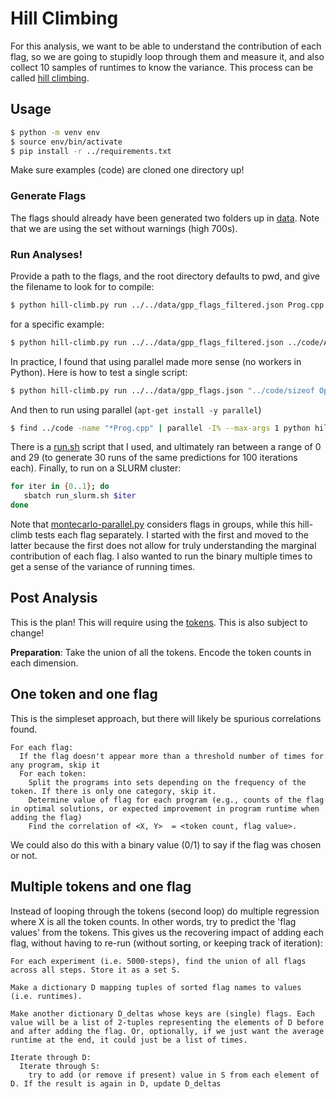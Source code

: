 # Hill Climbing

For this analysis, we want to be able to understand the contribution of each flag,
so we are going to stupidly loop through them and measure it, and also collect 10 samples of runtimes 
to know the variance. This process can be called [hill climbing](https://web.cs.hacettepe.edu.tr/~ilyas/Courses/VBM688/lec05_localsearch.pdf).

## Usage

```bash
$ python -m venv env
$ source env/bin/activate
$ pip install -r ../requirements.txt
```

Make sure examples (code) are cloned one directory up!

### Generate Flags

The flags should already have been generated two folders up in [data](../../data). Note that we are using
the set without warnings (high 700s).

### Run Analyses!

Provide a path to the flags, and the root directory defaults to pwd, and give the filename to look for to compile:

```bash
$ python hill-climb.py run ../../data/gpp_flags_filtered.json Prog.cpp
```
for a specific example:

```bash
$ python hill-climb.py run ../../data/gpp_flags_filtered.json ../code/Aliases/Prog.cpp
```

In practice, I found that using parallel made more sense (no workers in Python).
Here is how to test a single script:

```bash
$ python hill-climb.py run ../../data/gpp_flags.json "../code/sizeof Operator/Prog.cpp" --outdir-num 1
```

And then to run using parallel (`apt-get install -y parallel`)

```bash
$ find ../code -name "*Prog.cpp" | parallel -I% --max-args 1 python hill-climb.py run ../../data/gpp_flags.json "%" --outdir-num 1
```

There is a [run.sh](run.sh) script that I used, and ultimately ran between a range of 0 and 29 (to generate 30 runs of the same predictions for 100 iterations each). Finally, to run on a SLURM cluster:

```bash
for iter in {0..1}; do
   sbatch run_slurm.sh $iter
done
```

Note that [montecarlo-parallel.py](../montecarlo) considers flags in groups, while this hill-climb tests each flag separately.
I started with the first and moved to the latter because the first does not allow for truly understanding the marginal contribution of each
flag. I also wanted to run the binary multiple times to get a sense of the variance of running times.


## Post Analysis

This is the plan! This will require using the [tokens](../tokens). This is also subject to change!

**Preparation**: Take the union of all the tokens. Encode the token counts in each dimension.

## One token and one flag

This is the simpleset approach, but there will likely be spurious correlations found. 

```
For each flag:
  If the flag doesn't appear more than a threshold number of times for any program, skip it
  For each token:
    Split the programs into sets depending on the frequency of the token. If there is only one category, skip it.
    Determine value of flag for each program (e.g., counts of the flag in optimal solutions, or expected improvement in program runtime when adding the flag)
    Find the correlation of <X, Y>  = <token count, flag value>.
```

We could also do this with a binary value (0/1) to say if the flag was chosen or not.

## Multiple tokens and one flag

Instead of looping through the tokens (second loop) do multiple regression where X is all the token counts. In other words, try to predict the 'flag values' from the tokens. This gives us the recovering impact of adding each flag, without having to re-run (without sorting, or keeping track of iteration):

```
For each experiment (i.e. 5000-steps), find the union of all flags across all steps. Store it as a set S.

Make a dictionary D mapping tuples of sorted flag names to values (i.e. runtimes). 

Make another dictionary D_deltas whose keys are (single) flags. Each value will be a list of 2-tuples representing the elements of D before and after adding the flag. Or, optionally, if we just want the average runtime at the end, it could just be a list of times.

Iterate through D:
  Iterate through S:
    try to add (or remove if present) value in S from each element of D. If the result is again in D, update D_deltas
